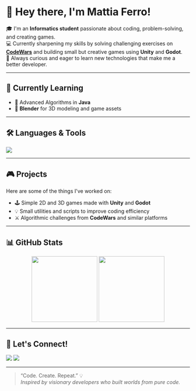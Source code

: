 # 👋 Hey there, I'm Mattia Ferro!

🎓 I'm an **Informatics student** passionate about coding, problem-solving, and creating games.  
💻 Currently sharpening my skills by solving challenging exercises on **[CodeWars](https://www.codewars.com/)** and building small but creative games using **Unity** and **Godot**.  
🚀 Always curious and eager to learn new technologies that make me a better developer.

---

## 🌱 Currently Learning
- 🧠 Advanced Algorithms in **Java**  
- 🎨 **Blender** for 3D modeling and game assets  

---

## 🛠️ Languages & Tools
<p align="left">
  <img src="https://skillicons.dev/icons?i=java,python,php,html,css,js,unity,godot,git,github,vscode,blender&perline=6" />
</p>

---

## 🎮 Projects
Here are some of the things I've worked on:
- 🕹️ Simple 2D and 3D games made with **Unity** and **Godot**  
- 💡 Small utilities and scripts to improve coding efficiency  
- ⚔️ Algorithmic challenges from **CodeWars** and similar platforms  

---

## 📊 GitHub Stats
<p align="center">
  <img height="180em" src="https://github-readme-stats.vercel.app/api?username=YOUR_GITHUB_USERNAME&show_icons=true&theme=tokyonight&count_private=true"/>
  <img height="180em" src="https://github-readme-stats.vercel.app/api/top-langs/?username=YOUR_GITHUB_USERNAME&layout=compact&langs_count=8&theme=tokyonight"/>
</p>

---

## 💬 Let's Connect!
<p align="left">
  <a href="mailto:YOUR_EMAIL@gmail.com"><img src="https://img.shields.io/badge/Gmail-D14836?style=for-the-badge&logo=gmail&logoColor=white" /></a>
  <a href="https://www.codewars.com/users/YOUR_CODEWARS_USERNAME" target="_blank"><img src="https://img.shields.io/badge/Codewars-B1361E?style=for-the-badge&logo=codewars&logoColor=white" /></a>
</p>

---

> “Code. Create. Repeat.” 💡  
> *Inspired by visionary developers who built worlds from pure code.*
